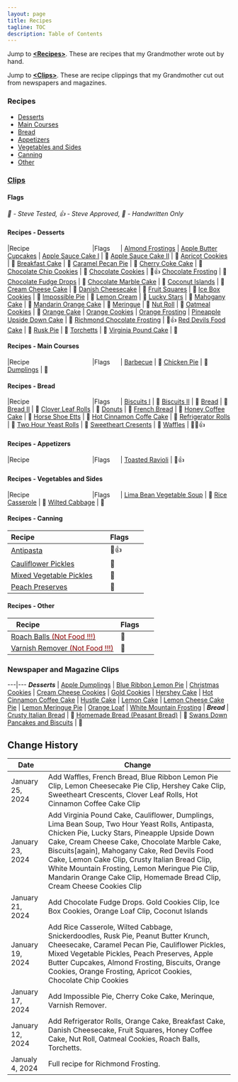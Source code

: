 ```yaml
---
layout: page
title: Recipes
tagline: TOC
description: Table of Contents
---
```


Jump to **[\<Recipes\>](#recipes)**.  These are recipes that my Grandmother wrote out by hand.

Jump to **[\<Clips\>](#clips)**.  These are recipe clippings that my Grandmother cut out from newspapers and magazines.


### Recipes

- [Desserts](#recipes---desserts)
- [Main Courses](#recipes---main-courses)
- [Bread](#recipes---bread)
- [Appetizers](#recipes---appetizers)
- [Vegetables and Sides](#recipes---vegetables-and-sides)
- [Canning](#recipes---canning)
- [Other](#recipes---other)

### [Clips](#newspaper-and-magazine-clips)


#### Flags

<em>&#x1F9EA; - Steve Tested, &#x1F44D; - Steve Approved, &#x1F4DC; - Handwritten Only</em>

#### Recipes - Desserts

|Recipe&nbsp;&nbsp;&nbsp;&nbsp;&nbsp;&nbsp;&nbsp;&nbsp;&nbsp;&nbsp;&nbsp;&nbsp;&nbsp;&nbsp;&nbsp;&nbsp;&nbsp;&nbsp;&nbsp;&nbsp;&nbsp;&nbsp;&nbsp;&nbsp;&nbsp;&nbsp;&nbsp;&nbsp;&nbsp;&nbsp;&nbsp;&nbsp;&nbsp;&nbsp;&nbsp;&nbsp;|Flags&nbsp;&nbsp;&nbsp;&nbsp;&nbsp;&nbsp;|
[Almond Frostings](./recipes/desserts/almondfrosting.md) | 
[Apple Butter Cupcakes](./recipes/desserts/applebuttercupcakes.md) | 
[Apple Sauce Cake I](./recipes/desserts/applesaucecake.md) | &#x1F4DC;
[Apple Sauce Cake II](./recipes/desserts/applesaucecakeagain.md) | &#x1F4DC;
[Apricot Cookies](./recipes/desserts/apricotcookies.md) | &#x1F4DC;
[Breakfast Cake](./recipes/desserts/breakfastcake.md) | &#x1F4DC;
[Caramel Pecan Pie](./recipes/desserts/caramelpecanpie.md) | &#x1F4DC;
[Cherry Coke Cake](./recipes/desserts/cherrycokecake.md) | &#x1F4DC;
[Chocolate Chip Cookies](./recipes/desserts/chocolatechipcookies.md) | &#x1F4DC;
[Chocolate Cookies](./recipes/desserts/chocolatecookies.md) | &#x1F4DC;&#x1F44D;
[Chocolate Frosting](./recipes/desserts/chocolatefrosting.md) | &#x1F4DC;
[Chocolate Fudge Drops](./recipes/desserts/chocolatefudgedrops.md) | &#x1F4DC;
[Chocolate Marble Cake](./recipes/desserts/chocolatemarblecake.md) | &#x1F4DC;
[Coconut Islands](./recipes/desserts/coconutislands.md) | &#x1F9EA;
[Cream Cheese Cake](./recipes/desserts/creamcheesecake.md) | &#x1F4DC;
[Danish Cheesecake](./recipes/desserts/danishcheesecake.md) | &#x1F4DC;
[Fruit Squares](./recipes/desserts/fruitsquares.md) | &#x1F4DC;
[Ice Box Cookies](./recipes/desserts/iceboxcookies.md) | &#x1F4DC;
[Impossible Pie](./recipes/desserts/impossiblepie.md) | &#x1F4DC;
[Lemon Cream](./recipes/desserts/lemoncream.md) |  &#x1F4DC;
[Lucky Stars](./recipes/desserts/luckystars.md) |  &#x1F4DC;
[Mahogany Cake](./recipes/desserts/mahoganycake.md) |  &#x1F4DC;
[Mandarin Orange Cake](./recipes/desserts/mandarinorangecake.md) |   &#x1F4DC;
[Meringue](./recipes/desserts/meringue.md) |  &#x1F4DC;
[Nut Roll](./recipes/desserts/nutroll.md) |  &#x1F4DC;
[Oatmeal Cookies](./recipes/desserts/oatmealcookies.md) | &#x1F4DC;
[Orange Cake](./recipes/desserts/orangecake.md) |
[Orange Cookies](./recipes/desserts/orangecookies.md) |
[Orange Frosting](./recipes/desserts/orangefrosting.md) |
[Pineapple Upside Down Cake](./recipes/desserts/pineappleupsidedown.md) | &#x1F4DC;
[Richmond Chocolate Frosting](./recipes/desserts/richmond.md) | &#x1F9EA;&#x1F44D;
[Red Devils Food Cake](./recipes/desserts/reddevilsfoodcake.md) | &#x1F4DC;
[Rusk Pie](./recipes/desserts/ruskpie.md) | &#x1F4DC;
[Torchetts](./recipes/desserts/torchetts.md) | &#x1F4DC;
[Virginia Pound Cake](./recipes/desserts/virginiapoundcake.md) | &#x1F4DC;

#### Recipes - Main Courses

|Recipe&nbsp;&nbsp;&nbsp;&nbsp;&nbsp;&nbsp;&nbsp;&nbsp;&nbsp;&nbsp;&nbsp;&nbsp;&nbsp;&nbsp;&nbsp;&nbsp;&nbsp;&nbsp;&nbsp;&nbsp;&nbsp;&nbsp;&nbsp;&nbsp;&nbsp;&nbsp;&nbsp;&nbsp;&nbsp;&nbsp;&nbsp;&nbsp;&nbsp;&nbsp;&nbsp;&nbsp;|Flags&nbsp;&nbsp;&nbsp;&nbsp;&nbsp;&nbsp;|
[Barbecue](./recipes/maincourses/barbecue.md) | &#x1F4DC;
[Chicken Pie](./recipes/maincourses/chickenpie.md) | &#x1F4DC;
[Dumplings](./recipes/maincourses/dumplings.md) | &#x1F4DC;

#### Recipes - Bread
 
|Recipe&nbsp;&nbsp;&nbsp;&nbsp;&nbsp;&nbsp;&nbsp;&nbsp;&nbsp;&nbsp;&nbsp;&nbsp;&nbsp;&nbsp;&nbsp;&nbsp;&nbsp;&nbsp;&nbsp;&nbsp;&nbsp;&nbsp;&nbsp;&nbsp;&nbsp;&nbsp;&nbsp;&nbsp;&nbsp;&nbsp;&nbsp;&nbsp;&nbsp;&nbsp;&nbsp;&nbsp;|Flags&nbsp;&nbsp;&nbsp;&nbsp;&nbsp;&nbsp;|
[Biscuits I](./recipes/bread/biscuits.md) | &#x1F4DC;
[Biscuits II](./recipes/bread/biscuitsagain.md) | &#x1F4DC;
[Bread](./recipes/bread/breadagain.md) | &#x1F4DC;
[Bread II](./recipes/bread/bread2.md) | &#x1F4DC;
[Clover Leaf Rolls](./recipes/bread/cloverleafrolls.md) | &#x1F4DC;
[Donuts](./recipes/bread/donuts.md) | &#x1F4DC;
[French Bread](./recipes/bread/frenchbread.md) | &#x1F4DC;
[Honey Coffee Cake](./recipes/bread/honeycoffeecake.md) | &#x1F4DC;
[Horse Shoe Etts](./recipes/bread/horseshoeetts.md) | &#x1F4DC;
[Hot Cinnamon Coffe Cake](./recipes/bread/hotcinnamoncoffeecake.md) | &#x1F4DC;
[Refrigerator Rolls](./recipes/bread/refrigrolls.md) | &#x1F4DC;
[Two Hour Yeast Rolls](./recipes/bread/twohouryeastrolls.md) | &#x1F4DC;
[Sweetheart Cresents](./recipes/bread/sweetheartcrescents.md) | &#x1F4DC;
[Waffles](./recipes/bread/waffles.md) | &#x1F4DC;&#x1F9EA;&#x1F44D;


#### Recipes - Appetizers 

|Recipe&nbsp;&nbsp;&nbsp;&nbsp;&nbsp;&nbsp;&nbsp;&nbsp;&nbsp;&nbsp;&nbsp;&nbsp;&nbsp;&nbsp;&nbsp;&nbsp;&nbsp;&nbsp;&nbsp;&nbsp;&nbsp;&nbsp;&nbsp;&nbsp;&nbsp;&nbsp;&nbsp;&nbsp;&nbsp;&nbsp;&nbsp;&nbsp;&nbsp;&nbsp;&nbsp;&nbsp;|Flags&nbsp;&nbsp;&nbsp;&nbsp;&nbsp;&nbsp;|
[Toasted Ravioli](./recipes/appetizers/toastedravioli.md) | &#x1F4DC;&#x1F44D;

#### Recipes - Vegetables and Sides

|Recipe&nbsp;&nbsp;&nbsp;&nbsp;&nbsp;&nbsp;&nbsp;&nbsp;&nbsp;&nbsp;&nbsp;&nbsp;&nbsp;&nbsp;&nbsp;&nbsp;&nbsp;&nbsp;&nbsp;&nbsp;&nbsp;&nbsp;&nbsp;&nbsp;&nbsp;&nbsp;&nbsp;&nbsp;&nbsp;&nbsp;&nbsp;&nbsp;&nbsp;&nbsp;&nbsp;&nbsp;|Flags&nbsp;&nbsp;&nbsp;&nbsp;&nbsp;&nbsp;|
[Lima Bean Vegetable Soup](./recipes/vegetables/limabeansoup.md) | &#x1F4DC;
[Rice Casserole](./recipes/vegetables/ricecasserole.md) | &#x1F4DC;
[Wilted Cabbage](./recipes/vegetables/wiltedcabbage.md) | &#x1F4DC;

#### Recipes - Canning

|Recipe&nbsp;&nbsp;&nbsp;&nbsp;&nbsp;&nbsp;&nbsp;&nbsp;&nbsp;&nbsp;&nbsp;&nbsp;&nbsp;&nbsp;&nbsp;&nbsp;&nbsp;&nbsp;&nbsp;&nbsp;&nbsp;&nbsp;&nbsp;&nbsp;&nbsp;&nbsp;&nbsp;&nbsp;&nbsp;&nbsp;&nbsp;&nbsp;&nbsp;&nbsp;&nbsp;&nbsp;|Flags&nbsp;&nbsp;&nbsp;&nbsp;&nbsp;&nbsp;|
-------------|---
[Antipasta](./recipes/canning/antipasta.md) | &#x1F4DC;&#x1F44D;
[Cauliflower Pickles](./recipes/canning/cauliflowerpickles.md) | &#x1F4DC;
[Mixed Vegetable Pickles](./recipes/canning/mixedvegetablepickles.md) | &#x1F4DC;
[Peach Preserves](./recipes/canning/peachpreserves.md) | &#x1F4DC; 

#### Recipes - Other

|Recipe&nbsp;&nbsp;&nbsp;&nbsp;&nbsp;&nbsp;&nbsp;&nbsp;&nbsp;&nbsp;&nbsp;&nbsp;&nbsp;&nbsp;&nbsp;&nbsp;&nbsp;&nbsp;&nbsp;&nbsp;&nbsp;&nbsp;&nbsp;&nbsp;&nbsp;&nbsp;&nbsp;&nbsp;&nbsp;&nbsp;&nbsp;&nbsp;&nbsp;&nbsp;&nbsp;&nbsp;|Flags&nbsp;&nbsp;&nbsp;&nbsp;&nbsp;&nbsp;|
-------------|---
[Roach Balls <font color=darkred>(Not Food !!!)</font>](./recipes/other/roachballs.md) | &#x1F4DC;
[Varnish Remover <font color=darkred>(Not Food !!!)</font>](./recipes/other/varnishremover.md) | &#x1F4DC;


### Newspaper and Magazine Clips

---|---
***Desserts*** | 
[Apple Dumplings](./clips.md#apple-dumplings) | 
[Blue Ribbon Lemon Pie](./clips.md#blue-ribbon-lemon-pie) | 
[Christmas Cookies](./clips.md#christmas-cookies) | 
[Cream Cheese Cookies](./clips.md#cream-cheese-cookies) | 
[Gold Cookies](./clips.md#gold-cookies) | 
[Hershey Cake](./clips.md#hershey-cake) | 
[Hot Cinnamon Coffee Cake](./clips.md#hot-cinnamon-coffee-cake) | 
[Hustle Cake](./clips.md#hustle-cake) | 
[Lemon Cake](./clips.md#lemon-cake) | 
[Lemon Cheese Cake Pie](./clips.md#lemon-cheese-cake-pie) | 
[Lemon Meringue Pie](clips.md#lemon-meringue-pie) |
[Orange Loaf](./clips.md#orange-loaf) | 
[White Mountain Frosting](./clips.md#white-mountain-frosting) | 
***Bread*** | 
[Crusty Italian Bread](./clips.md#crusty-italian-bread) | &#x1F4DC; 
[Homemade Bread \(Peasant Bread\)](./clips.md#homemade-bread) | &#x1F4DC; 
[Swans Down Pancakes and Biscuits](./clips.md#swans-down-pancakes-and-biscuits) | &#x1F9EA;

## Change History

Date | Change
---|---
January 25, 2024 | Add Waffles, French Bread, Blue Ribbon Lemon Pie Clip, Lemon Cheesecake Pie Clip, Hershey Cake Clip, Sweetheart Crescents, Clover Leaf Rolls, Hot Cinnamon Coffee Cake Clip
January 23, 2024 | Add Virginia Pound Cake, Cauliflower, Dumplings, Lima Bean Soup, Two Hour Yeast Rolls, Antipasta, Chicken Pie, Lucky Stars, Pineapple Upside Down Cake, Cream Cheese Cake, Chocolate Marble Cake, Biscuits\[again\], Mahogany Cake, Red Devils Food Cake, Lemon Cake Clip, Crusty Italian Bread Clip, White Mountain Frosting, Lemon Meringue Pie Clip, Mandarin Orange Cake Clip, Homemade Bread Clip, Cream Cheese Cookies Clip
January 21, 2024 | Add Chocolate Fudge Drops. Gold Cookies Clip, Ice Box Cookies, Orange Loaf Clip, Coconut Islands
January 19, 2024 | Add Rice Casserole, Wilted Cabbage, Snickerdoodles, Rusk Pie, Peanut Butter Krunch, Cheesecake, Caramel Pecan Pie, Cauliflower Pickles, Mixed Vegetable Pickles, Peach Preserves, Apple Butter Cupcakes, Almond Frosting, Biscuits, Orange Cookies, Orange Frosting, Apricot Cookies, Chocolate Chip Cookies
January 17, 2024 | Add Impossible Pie, Cherry Coke Cake, Merinque, Varnish Remover.
January 12, 2024 | Add Refrigerator Rolls, Orange Cake, Breakfast Cake, Danish Cheesecake, Fruit Squares, Honey Coffee Cake, Nut Roll, Oatmeal Cookies, Roach Balls, Torchetts.
Janualy 4, 2024 | Full recipe for Richmond Frosting.
